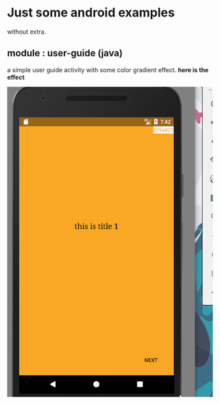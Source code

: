 # Just some android examples

without extra.

## module : user-guide (java)
a simple user guide activity with some color gradient effect. 
**here is the effect**

![user-guide](images/user-guide.gif)


